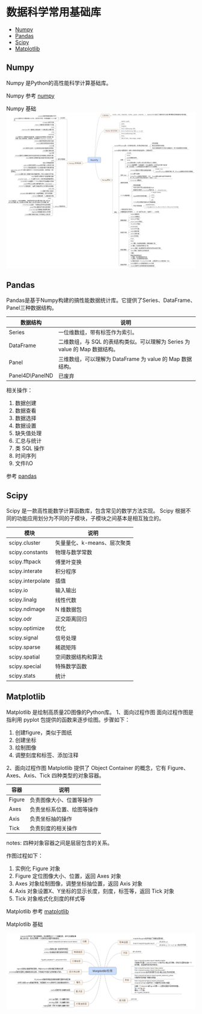 # 数据科学常用基础库

- [Numpy](#Numpy)
- [Pandas](#Pandas)
- [Scipy](#Scipy)
- [Matplotlib](#Matplotlib)


## Numpy
Numpy 是Python的高性能科学计算基础库。

Numpy 参考
[numpy](https://github.com/donnemartin/data-science-ipython-notebooks#numpy)

Numpy 基础
![Numpy 基础](NumPy_base.png)

## Pandas
Pandas是基于Numpy构建的搞性能数据统计库。它提供了Series、DataFrame、Panel三种数据结构。

| 数据结构 | 说明 |
|-------|---|
| Series | 一位维数组，带有标签作为索引。 |
| DataFrame | 二维数组，与 SQL 的表结构类似。可以理解为 Series 为 value 的 Map 数据结构。 |
| Panel  | 三维数组，可以理解为 DataFrame 为 value 的 Map 数据结构。 |
| Panel4D\PanelND | 已废弃 |

相关操作：
1. 数据创建
2. 数据查看
3. 数据选择
4. 数据设置
5. 缺失值处理
6. 汇总与统计
7. 类 SQL 操作
8. 时间序列
9. 文件I\O

参考
[pandas](https://github.com/donnemartin/data-science-ipython-notebooks#pandas)

## Scipy
Scipy 是一款高性能数学计算函数库，包含常见的数学方法实现。
Scipy 根据不同的功能应用划分为不同的子模块，子模块之间基本是相互独立的。

| 模块 | 说明 |
|-------|---|
| scipy.cluster | 矢量量化、k-means、层次聚类 |
| scipy.constants | 物理与数学常数 |
| scipy.fftpack | 傅里叶变换 |
| scipy.interate | 积分程序 |
| scipy.interpolate | 插值 |
| scipy.io | 输入输出 |
| scipy.linalg | 线性代数 |
| scipy.ndimage | N 维数据包 |
| scipy.odr | 正交距离回归 |
| scipy.optimize | 优化 |
| scipy.signal | 信号处理 |
| scipy.sparse | 稀疏矩阵 |
| scipy.spatial | 空间数据结构和算法 |
| scipy.special | 特殊数学函数 |
| scipy.stats | 统计 |


## Matplotlib
Matplotlib 是绘制高质量2D图像的Python库。
1、面向过程作图
面向过程作图是指利用 pyplot 包提供的函数来逐步绘图。步骤如下：
1. 创建figure，类似于图纸
2. 创建坐标
3. 绘制图像
4. 调整刻度和标签、添加注释

2、面向过程作图
Matplotlib 提供了 Object Container 的概念，它有 Figure、Axes、Axis、Tick 四种类型的对象容器。

| 容器 | 说明 |
|-----|------|
| Figure | 负责图像大小、位置等操作 |
| Axes | 负责坐标系位置、绘图等操作 |
| Axis | 负责坐标抽的操作 |
| Tick | 负责刻度的相关操作 |

notes:
四种对象容器之间是层层包含的关系。

作图过程如下：
1. 实例化 Figure 对象
2. Figure 定位图像大小、位置，返回 Axes 对象
3. Axes 对象绘制图像，调整坐标抽位置，返回 Axis 对象
4. Axis 对象设置X、Y坐标的显示长度，刻度，标签等，返回 Tick 对象
5. Tick 对象格式化刻度的样式等

Matplotlib 参考
[matplotlib](https://github.com/donnemartin/data-science-ipython-notebooks#matplotlib)

Matplotlib 基础

![Matplotlib 基础](Matplotlib_base.png)

